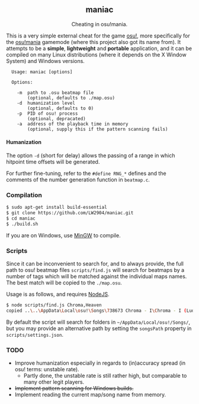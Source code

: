<h2 align="center">maniac</h2>

<p align="center">Cheating in osu!mania.</p>

This is a very simple external cheat for the game [osu!](https://osu.ppy.sh/), more specifically for the [osu!mania](https://osu.ppy.sh/help/wiki/Game_Modes/osu!mania) gamemode (where this project also got its name from). It attempts to be a __simple__, __lightweight__ and __portable__ application, and it can be compiled on many Linux distributions (where it depends on the X Window System) and Windows versions.

```
  Usage: maniac [options]

  Options:

    -m	path to .osu beatmap file
        (optional, defaults to ./map.osu)
    -d  humanization level
        (optional, defaults to 0)
    -p  PID of osu! process
        (optional, depracated)
    -a  address of the playback time in memory
        (optional, supply this if the pattern scanning fails)
```

#### Humanization

The option `-d` (short for delay) allows the passing of a range in which hitpoint time offsets will be generated.

For further fine-tuning, refer to the `#define RNG_*` defines and the comments of the number generation function in `beatmap.c`.

### Compilation

```bash
$ sudo apt-get install build-essential
$ git clone https://github.com/LW2904/maniac.git
$ cd maniac
$ ./build.sh
```

If you are on Windows, use [MinGW](http://www.mingw.org/) to compile.

### Scripts

Since it can be inconvenient to search for, and to always provide, the full path to osu! beatmap files `scripts/find.js` will search for beatmaps by a number of tags which will be matched against the individual maps names. The best match will be copied to the `./map.osu`.

Usage is as follows, and requires [NodeJS](https://nodejs.org/en/).

```bash
$ node scripts/find.js Chroma,Heaven
copied ..\..\AppData\Local\osu!\Songs\738673 Chroma - I\Chroma - I (Lude) [Heavenly].osu to ./map.osu
```

By default the script will search for folders in `~/AppData/Local/osu!/Songs/`, but you may provide an alternative path by setting the `songsPath` property in `scripts/settings.json`.

### TODO

- Improve humanization especially in regards to (in)accuracy spread (in osu! terms: unstable rate).
  - Partly done, the unstable rate is still rather high, but comparable to many other legit players.
- ~~Implement pattern scanning for Windows builds.~~
- Implement reading the current map/song name from memory.